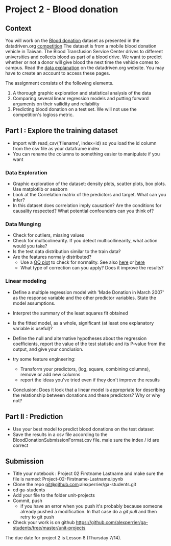 # Project 2 - Blood donation

## Context

You will work on the [Blood donation](https://www.drivendata.org/competitions/2/) dataset as presented in the datadriven.org [competition](https://www.drivendata.org/competitions/2/)
The dataset is from a mobile blood donation vehicle in Taiwan. The Blood Transfusion Service Center drives to different universities and collects blood as part of a blood drive. We want to predict whether or not a donor will give blood the next time the vehicle comes to campus.
Read the [data explanation](https://www.drivendata.org/competitions/2/page/7/) on the datadriven.org website. You may have to create an account to access these pages.

The assignment consists of the following elements.

1. A thorough graphic exploration and statistical analysis of the data
2. Comparing several linear regression models and putting forward arguments on their vailidity and reliability
3. Predicting blood donation on a test set. We will not use the competition's logloss metric.


## Part I : Explore the training dataset

* import with read_csv('filename', index=id) so you load the id column from the csv file as your dataframe index
* You can rename the columns to something easier to manipulate if you want

### Data Exploration
* Graphic exploration of the dataset: density plots, scatter plots, box plots. Use matplotlib or seaborn
* Look at the Correlation matrix of the predictors and target. What can you infer?
* In this dataset does correlation imply causation? Are the conditions for causality respected?
What potential confounders can you think of?

### Data Munging
* Check for outliers, missing values
* Check for multicolinearity. If you detect multicollinearity, what action would you take?
* Is the test data distribution similar to the train data?
* Are the features normaly distributed?
    * Use a [QQ plot](https://en.wikipedia.org/wiki/Q–Q_plot) to check for normality. See also [here](http://stackoverflow.com/questions/13865596/quantile-quantile-plot-using-scipy) or [here](http://docs.scipy.org/doc/scipy-0.14.0/reference/generated/scipy.stats.probplot.html)
    * What type of correction can you apply? Does it improve the results?

### Linear modeling
* Define a multiple regression model with 'Made Donation in March 2007' as the response variable and the other predictor
variables. State the model assumptions.

* Interpret the summary of the least squares fit obtained
* Is the fitted model, as a whole, significant (at least one explanatory variable is useful)?
* Define the null and alternative hypotheses about the regression coefficients, report the value
of the test statistic and its P-value from the output, and give your conclusion.

* try some feature engineering:
    * Transform your predictors, (log, square, combining columns), remove or add new columns
    * report the ideas you've tried even if they don't improve the results

* Conclusion: Does it look that a linear model is appropriate for describing the relationship between donations and these predictors? Why or why not?

## Part II : Prediction

* Use your best model to predict blood donations on the test dataset
* Save the results in a csv file according to the BloodDonationSubmissionFormat.csv file. male sure the index / id are correct

## Submission

* Title your notebook : Project 02 Firstname Lastname and make sure the file is named: Project-02-Firstname-Lastname.ipynb
* Clone the repo git@github.com:alexperrier/ga-students.git
* cd ga-students
* Add your file to the folder unit-projects
* Commit, push
    * if you have an error when you push it's probably because someone already pushed a modification. In that case do a *git pull* and then retry to git push
* Check your work is on github https://github.com/alexperrier/ga-students/tree/master/unit-projects

The due date for project 2 is Lesson 8 (Thursday 7/14).





